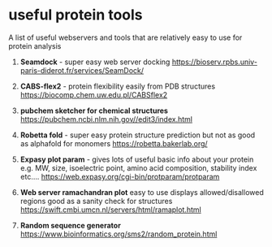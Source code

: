# useful protein tools
A list of useful webservers and tools that are relatively easy to use for protein analysis

1. **Seamdock** - super easy web server docking https://bioserv.rpbs.univ-paris-diderot.fr/services/SeamDock/ 

2. **CABS-flex2** - protein flexibility easily from PDB structures https://biocomp.chem.uw.edu.pl/CABSflex2 

3. **pubchem sketcher for chemical structures** https://pubchem.ncbi.nlm.nih.gov//edit3/index.html

4. **Robetta fold** - super easy protein structure prediction but not as good as alphafold for monomers https://robetta.bakerlab.org/

5. **Expasy plot param** - gives lots of useful basic info about your protein e.g. MW, size, isoelectric point, amino acid composition, stability index etc…. https://web.expasy.org/cgi-bin/protparam/protparam

6. **Web server ramachandran plot** easy to use displays allowed/disallowed regions good as a sanity check for structures https://swift.cmbi.umcn.nl/servers/html/ramaplot.html

7. **Random sequence generator** https://www.bioinformatics.org/sms2/random_protein.html
